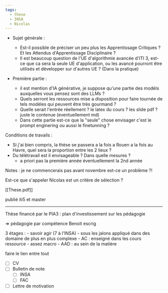 ```yaml
---
tags:
  - these
  - INSA
  - Nicolas
---
```


- Sujet générale :
	- Est-il possible de préciser un peu plus les Apprentissage Critiques ? Et les Attendus d'Apprentissage Disciplinaire ?
	- Il est beaucoup question de l'UE d'algorithmie avancée d'ITI 3, est-ce que ca sera la seule UE d'application, ou les avancé pourront être utilisés et développer sur d'autres UE ? (Dans la pratique)

- Première partie :
	- il est mention d'IA générative, je suppose qu'une partie des modèls auxquelles vous pensez sont des LLMs ?  
	- Quels serront les ressources mise a disposition pour faire tournée de tels modèles qui peuvent être très gourmand ?
	- Quelle serait l'entrée réellement ? le latex du cours ? les slide pdf ? juste le contenue (eventuellement md)
	- Dans cette partie est-ce que la "seule" chose envisager c'est le prompt enginering ou aussi le finetunning ?

Conditions de travails :
- Si j'ai bien compris, la thèse se passera a la fois a Rouen a la fois au Havre, quel sera la proportion entre les 2 lieux ?  
- Du télétravail est il envisageable ? Dans quelle mesures ?
	-  a priori pas la première année éventuellement la 2nd année

Notes : je ne commencerais pas avant novembre est-ce un problème ?!

Est-ce que s'appeler Nicolas est un critère de sélection ?

[[These.pdf]]

publié iti5 et master 

***
Thèse financé par le PIA3 : plan d'investissement sur les pédagogie

=> pédagogie par compétence
Benoit escrig

3 étages :
	- savoir agir (7 à l'INSA)
		- sous les jalons appliqué dans des domaine de plus en plus complexe
	- AC : enseigné dans les cours ressource
		- assez macro
	- AAD : au sein de la matière

faire le lien entre tout

- [ ] CV
- [ ] Bulletin de note
	- [ ] INSA
	- [ ] FAC
- [ ] Lettre de motivation